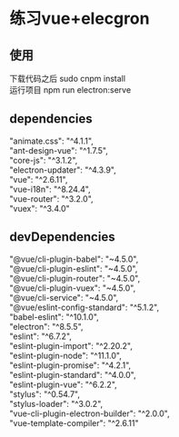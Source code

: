 # 练习vue+elecgron

## 使用
下载代码之后 sudo cnpm install <br>
运行项目 npm run electron:serve <br>

## dependencies
 "animate.css": "^4.1.1", <br>
 "ant-design-vue": "^1.7.5", <br>
 "core-js": "^3.1.2", <br>
 "electron-updater": "^4.3.9", <br>
 "vue": "^2.6.11", <br>
 "vue-i18n": "^8.24.4", <br>
 "vue-router": "^3.2.0", <br>
 "vuex": "^3.4.0" <br>

## devDependencies
 "@vue/cli-plugin-babel": "~4.5.0",<br>
 "@vue/cli-plugin-eslint": "~4.5.0",<br>
 "@vue/cli-plugin-router": "~4.5.0",<br>
 "@vue/cli-plugin-vuex": "~4.5.0",<br>
 "@vue/cli-service": "~4.5.0",<br>
 "@vue/eslint-config-standard": "^5.1.2",<br>
 "babel-eslint": "^10.1.0",<br>
 "electron": "^8.5.5",<br>
 "eslint": "^6.7.2",<br>
 "eslint-plugin-import": "^2.20.2",<br>
 "eslint-plugin-node": "^11.1.0",<br>
 "eslint-plugin-promise": "^4.2.1",<br>
 "eslint-plugin-standard": "^4.0.0",<br>
 "eslint-plugin-vue": "^6.2.2",<br>
 "stylus": "^0.54.7",<br>
 "stylus-loader": "^3.0.2",<br>
 "vue-cli-plugin-electron-builder": "^2.0.0",<br>
 "vue-template-compiler": "^2.6.11"<br>
